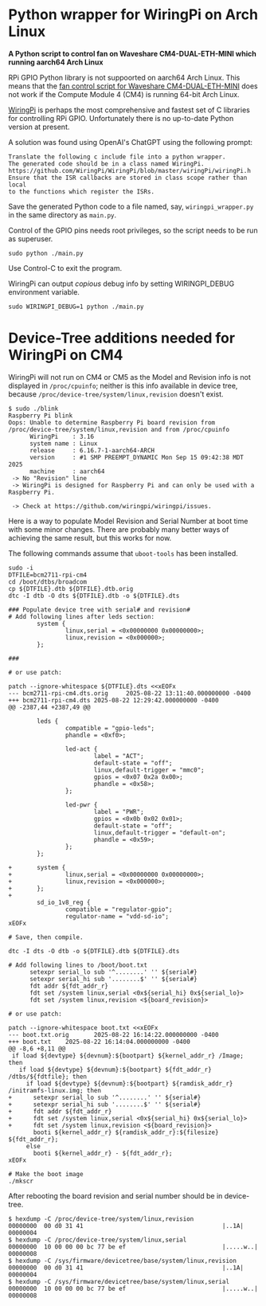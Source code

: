 # Python wrapper for WiringPi on Arch Linux

**A Python script to control fan on Waveshare CM4-DUAL-ETH-MINI which running aarch64 Arch Linux**

RPi GPIO Python library is not suppoorted on aarch64 Arch Linux.
This means that the [fan control script for Waveshare CM4-DUAL-ETH-MINI](https://files.waveshare.com/upload/e/ee/CM4-DUAL-ETH-MINI-Example.zip)
does not work if the Compute Module 4 (CM4) is running 64-bit Arch Linux.

[WiringPi](https://github.com/WiringPi/WiringPi.git) is perhaps the most comprehensive and fastest set of C libraries for controlling RPi GPIO.
Unfortunately there is no up-to-date Python version at present.

A solution was found using OpenAI's ChatGPT using the following prompt:
```
Translate the following c include file into a python wrapper.
The generated code should be in a class named WiringPi.
https://github.com/WiringPi/WiringPi/blob/master/wiringPi/wiringPi.h
Ensure that the ISR callbacks are stored in class scope rather than local
to the functions which register the ISRs.
```
Save the generated Python code to a file named, say, ```wiringpi_wrapper.py``` in the same directory as ```main.py```.

Control of the GPIO pins needs root privileges, so the script needs to be run as superuser.

```sudo python ./main.py```

Use Control-C to exit the program.

WiringPi can output _copious_ debug info by setting WIRINGPI_DEBUG environment variable.

```sudo WIRINGPI_DEBUG=1 python ./main.py```


# Device-Tree additions needed for WiringPi on CM4

WiringPi will not run on CM4 or CM5 as the Model and Revision info is not displayed in ```/proc/cpuinfo```; neither is this info
available in device tree, because ```/proc/device-tree/system/linux,revision``` doesn't exist.
```
$ sudo ./blink
Raspberry Pi blink
Oops: Unable to determine Raspberry Pi board revision from /proc/device-tree/system/linux,revision and from /proc/cpuinfo
      WiringPi    : 3.16
      system name : Linux
      release     : 6.16.7-1-aarch64-ARCH
      version     : #1 SMP PREEMPT_DYNAMIC Mon Sep 15 09:42:38 MDT 2025
      machine     : aarch64
 -> No "Revision" line
 -> WiringPi is designed for Raspberry Pi and can only be used with a Raspberry Pi.

 -> Check at https://github.com/wiringpi/wiringpi/issues.
```
Here is a way to populate Model Revision
and Serial Number at boot time with some minor changes. There are probably many better ways of achieving the same result,
but this works for now.

The following commands assume that ```uboot-tools``` has been installed.

```console
sudo -i
DTFILE=bcm2711-rpi-cm4
cd /boot/dtbs/broadcom
cp ${DTFILE}.dtb ${DTFILE}.dtb.orig
dtc -I dtb -O dts ${DTFILE}.dtb -o ${DTFILE}.dts

### Populate device tree with serial# and revision#
# Add following lines after leds section:
        system {
                linux,serial = <0x00000000 0x00000000>;
                linux,revision = <0x000000>;
        };

###

# or use patch:

patch --ignore-whitespace ${DTFILE}.dts <<xEOFx
--- bcm2711-rpi-cm4.dts.orig     2025-08-22 13:11:40.000000000 -0400
+++ bcm2711-rpi-cm4.dts 2025-08-22 12:29:42.000000000 -0400
@@ -2387,44 +2387,49 @@
 
        leds {
                compatible = "gpio-leds";
                phandle = <0xf0>;

                led-act {
                        label = "ACT";
                        default-state = "off";
                        linux,default-trigger = "mmc0";
                        gpios = <0x07 0x2a 0x00>;
                        phandle = <0x58>;
                };

                led-pwr {
                        label = "PWR";
                        gpios = <0x0b 0x02 0x01>;
                        default-state = "off";
                        linux,default-trigger = "default-on";
                        phandle = <0x59>;
                };
        };

+       system {
+               linux,serial = <0x00000000 0x00000000>;
+               linux,revision = <0x000000>;
+       };
+
        sd_io_1v8_reg {
                compatible = "regulator-gpio";
                regulator-name = "vdd-sd-io";
xEOFx

# Save, then compile.

dtc -I dts -O dtb -o ${DTFILE}.dtb ${DTFILE}.dts

# Add following lines to /boot/boot.txt
      setexpr serial_lo sub '^........' '' ${serial#}
      setexpr serial_hi sub '........$' '' ${serial#}
      fdt addr ${fdt_addr_r}
      fdt set /system linux,serial <0x${serial_hi} 0x${serial_lo}>
      fdt set /system linux,revision <${board_revision}>

# or use patch:

patch --ignore-whitespace boot.txt <<xEOFx
--- boot.txt.orig       2025-08-22 16:14:22.000000000 -0400
+++ boot.txt    2025-08-22 16:14:04.000000000 -0400
@@ -8,6 +8,11 @@
 if load ${devtype} ${devnum}:${bootpart} ${kernel_addr_r} /Image; then
   if load ${devtype} ${devnum}:${bootpart} ${fdt_addr_r} /dtbs/${fdtfile}; then
     if load ${devtype} ${devnum}:${bootpart} ${ramdisk_addr_r} /initramfs-linux.img; then
+      setexpr serial_lo sub '^........' '' ${serial#}
+      setexpr serial_hi sub '........$' '' ${serial#}
+      fdt addr ${fdt_addr_r}
+      fdt set /system linux,serial <0x${serial_hi} 0x${serial_lo}>
+      fdt set /system linux,revision <${board_revision}>
       booti ${kernel_addr_r} ${ramdisk_addr_r}:${filesize} ${fdt_addr_r};
     else
       booti ${kernel_addr_r} - ${fdt_addr_r};
xEOFx

# Make the boot image
./mkscr

```

After rebooting the board revision and serial number should be in device-tree.
```console
$ hexdump -C /proc/device-tree/system/linux,revision
00000000  00 d0 31 41                                       |..1A|
00000004
$ hexdump -C /proc/device-tree/system/linux,serial
00000000  10 00 00 00 bc 77 be ef                           |.....w..|
00000008
$ hexdump -C /sys/firmware/devicetree/base/system/linux,revision
00000000  00 d0 31 41                                       |..1A|
00000004
$ hexdump -C /sys/firmware/devicetree/base/system/linux,serial
00000000  10 00 00 00 bc 77 be ef                           |.....w..|
00000008
```
